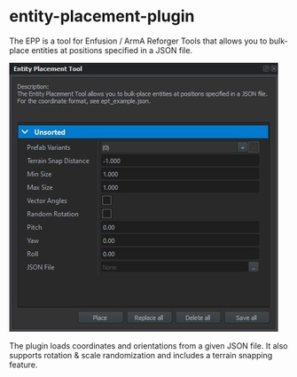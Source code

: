 # entity-placement-plugin
The EPP is a tool for Enfusion / ArmA Reforger Tools that allows you to bulk-place entities at positions specified in a JSON file.


![Screenshot](EPT.JPG)


The plugin loads coordinates and orientations from a given JSON file. It also supports rotation & scale randomization and includes a terrain snapping feature.
